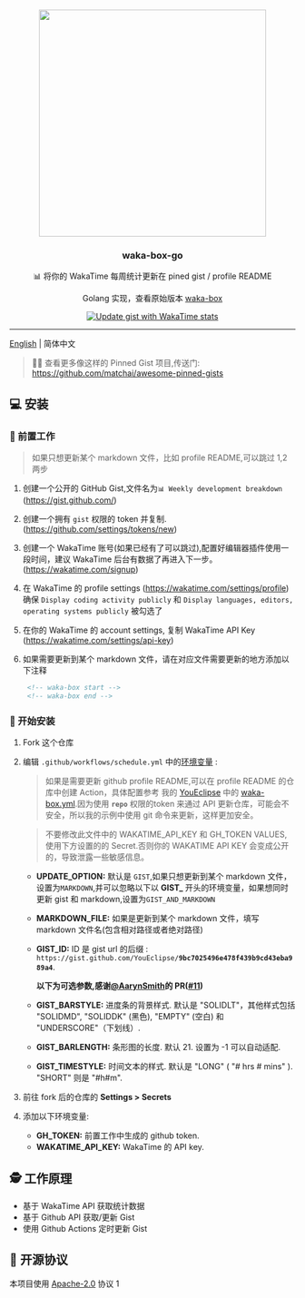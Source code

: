 #

<p align="center">
  <img width="400" src="https://user-images.githubusercontent.com/8252317/83985147-9afb2800-a96a-11ea-9841-eec3a1f61d75.png">
  <h3 align="center">waka-box-go</h3>
  <p align="center">📊 将你的 WakaTime 每周统计更新在  pined gist / profile README  </p>
  <p align="center">  Golang 实现，查看原始版本  <a href="https://github.com/matchai/waka-box">waka-box</a>
  <p align="center">
    <a href="https://github.com/YouEclipse/waka-box-go/workflows/Update%20gist%20with%20WakaTime%20stats/badge.svg?branch=master"><img src="https://github.com/YouEclipse/waka-box-go/workflows/Update%20gist%20with%20WakaTime%20stats/badge.svg?branch=master" alt="Update gist with WakaTime stats"></a>
  </p>
</p>

---

[English](./README.md) | 简体中文

> 📌✨ 查看更多像这样的 Pinned Gist 项目,传送门: https://github.com/matchai/awesome-pinned-gists

## 💻 安装

### 🎒 前置工作

> 如果只想更新某个 markdown 文件，比如 profile README,可以跳过 1,2 两步

1. 创建一个公开的 GitHub Gist,文件名为`📊 Weekly development breakdown` (https://gist.github.com/)
1. 创建一个拥有 `gist` 权限的 token 并复制. (https://github.com/settings/tokens/new)
1. 创建一个 WakaTime 账号(如果已经有了可以跳过),配置好编辑器插件使用一段时间，建议 WakaTime 后台有数据了再进入下一步。 (https://wakatime.com/signup)
1. 在 WakaTime 的 profile settings (https://wakatime.com/settings/profile) 确保 `Display coding activity publicly` 和 `Display languages, editors, operating systems publicly` 被勾选了
1. 在你的 WakaTime 的 account settings, 复制 WakaTime API Key (https://wakatime.com/settings/api-key)
1. 如果需要更新到某个 markdown 文件，请在对应文件需要更新的地方添加以下注释

   ```markdown
    <!-- waka-box start -->
    <!-- waka-box end -->
   ```
### 🚀 开始安装

1. Fork 这个仓库


2. 编辑 `.github/workflows/schedule.yml` 中的[环境变量](https://github.com/YouEclipse/waka-box-go/actions/runs/126970182/workflow#L17-L19) :

   > 如果是需要更新 github profile README,可以在 profile README 的仓库中创建 Action，具体配置参考 我的 [YouEclipse](https://github.com/YouEclipse/YouEclipse) 中的 [waka-box.yml](https://github.com/YouEclipse/YouEclipse/blob/master/.github/workflows/waka-box.yml).因为使用 **`repo`** 权限的token 来通过 API 更新仓库，可能会不安全，所以我的示例中使用 git 命令来更新，这样更加安全。

   > 不要修改此文件中的 WAKATIME_API_KEY 和 GH_TOKEN VALUES, 使用下方设置的的 Secret.否则你的 WAKATIME API KEY 会变成公开的，导致泄露一些敏感信息。


   - **UPDATE_OPTION:** 默认是 `GIST`,如果只想更新到某个 markdown 文件，设置为`MARKDOWN`,并可以忽略以下以 **GIST\_** 开头的环境变量，如果想同时更新 gist 和 markdown,设置为`GIST_AND_MARKDOWN`
   - **MARKDOWN_FILE:** 如果是更新到某个 markdown 文件，填写 markdown 文件名(包含相对路径或者绝对路径)
   - **GIST_ID:** ID 是 gist url 的后缀 : `https://gist.github.com/YouEclipse/`**`9bc7025496e478f439b9cd43eba989a4`**.

     **以下为可选参数,感谢[@AarynSmith](https://github.com/AarynSmith)的 PR([#11](https://github.com/YouEclipse/waka-box-go/pull/11))**

   - **GIST_BARSTYLE:** 进度条的背景样式. 默认是 "SOLIDLT"，其他样式包括 "SOLIDMD", "SOLIDDK" (黑色), "EMPTY" (空白) 和 "UNDERSCORE"（下划线）.
   - **GIST_BARLENGTH:** 条形图的长度. 默认 21. 设置为 -1 可以自动适配.
   - **GIST_TIMESTYLE:** 时间文本的样式. 默认是 "LONG" ( "# hrs # mins" ). "SHORT" 则是 "#h#m".

3. 前往 fork 后的仓库的 **Settings > Secrets**
4. 添加以下环境变量:
   - **GH_TOKEN:** 前置工作中生成的 github token.
   - **WAKATIME_API_KEY:** WakaTime 的 API key.

## 🕵️ 工作原理

- 基于 WakaTime API 获取统计数据
- 基于 Github API 获取/更新 Gist
- 使用 Github Actions 定时更新 Gist

## 📄 开源协议

本项目使用 [Apache-2.0](./LICENSE) 协议
1
